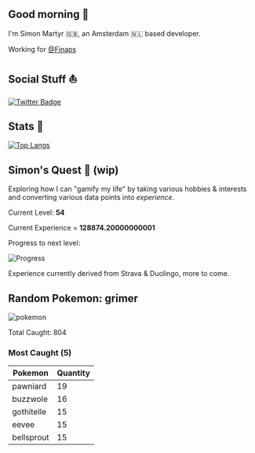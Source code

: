 ## Good morning 🌅

I'm Simon Martyr 🇬🇧, an Amsterdam 🇳🇱 based developer. 

Working for [@Finaps](https://www.finaps.nl/) 


## Social Stuff ⛵️

[![Twitter Badge](https://img.shields.io/badge/-@vintage_si-1ca0f1?style=flat-square&labelColor=1ca0f1&logo=twitter&logoColor=white&link=https://twitter.com/vintage_si)](https://twitter.com/vintage_si)

## Stats 🤖

[![Top Langs](https://github-readme-stats.vercel.app/api/top-langs/?username=simonmartyr&layout=compact)](https://github.com/anuraghazra/github-readme-stats)

## Simon's Quest 🚧 (wip)

Exploring how I can "gamify my life" by taking various hobbies & interests and converting various data points into _experience_.

Current Level: **54**

Current Experience = **128874.20000000001**

Progress to next level:


![Progress](https://progress-bar.dev/40/?width=250)

Experience currently derived from Strava & Duolingo, more to come.

## Random Pokemon: grimer
 
![pokemon](https:&#x2F;&#x2F;raw.githubusercontent.com&#x2F;PokeAPI&#x2F;sprites&#x2F;master&#x2F;sprites&#x2F;pokemon&#x2F;88.png) 

Total Caught: 804

### Most Caught (5)

Pokemon | Quantity |
--- | --- |
pawniard|19
buzzwole|16
gothitelle|15
eevee|15
bellsprout|15

